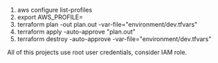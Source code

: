 1) aws configure list-profiles
2) export AWS_PROFILE=
3) terraform plan -out plan.out -var-file="environment/dev.tfvars"
4) terraform apply -auto-approve "plan.out"
5) terraform destroy -auto-approve -var-file="environment/dev.tfvars"

All of this projects use root user credentials, consider IAM role.